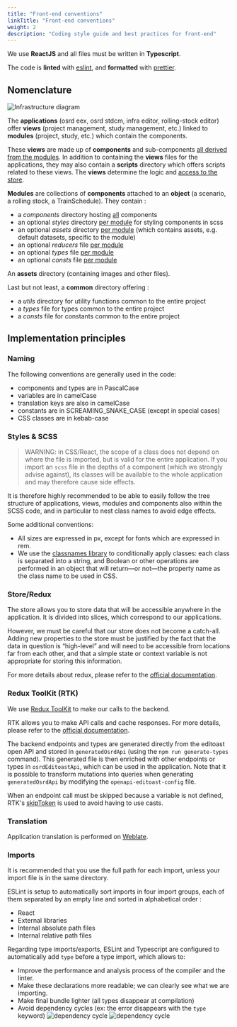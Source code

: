 ```yaml
---
title: "Front-end conventions"
linkTitle: "Front-end conventions"
weight: 2
description: "Coding style guide and best practices for front-end"
---
```


We use **ReactJS** and all files must be written in **Typescript**.

The code is **linted** with [eslint](https://eslint.org/), and **formatted** with [prettier](https://prettier.io/).

## Nomenclature

![Infrastructure diagram](/images/docs/contribute/nomenclature-front-end.svg)

The **applications** (osrd eex, osrd stdcm, infra editor, rolling-stock editor) offer **views** (project management, study management, etc.) linked to **modules** (project, study, etc.) which contain the components.

These **views** are made up of **components** and sub-components <u>all derived from the modules</u>.
In addition to containing the **views** files for the applications, they may also contain a **scripts** directory which offers scripts related to these views. The **views** determine the logic and <u>access to the store</u>.

**Modules** are collections of **components** attached to an **object** (a scenario, a rolling stock, a TrainSchedule). They contain :

- a _components_ directory hosting <u>all</u> components
- an optional _styles_ directory <u>per module</u> for styling components in scss
- an optional _assets_ directory <u>per module</u> (which contains assets, e.g. default datasets, specific to the module)
- an optional _reducers_ file <u>per module</u>
- an optional _types_ file <u>per module</u>
- an optional _consts_ file <u>per module</u>

An **assets** directory (containing images and other files).

Last but not least, a **common** directory offering :

- a _utils_ directory for utility functions common to the entire project
- a _types_ file for types common to the entire project
- a _consts_ file for constants common to the entire project

## Implementation principles

### Naming

The following conventions are generally used in the code:
- components and types are in PascalCase
- variables are in camelCase
- translation keys are also in camelCase
- constants are in SCREAMING_SNAKE_CASE (except in special cases)
- CSS classes are in kebab-case

### Styles & SCSS

> WARNING: in CSS/React, the scope of a class does not depend on where the file is imported, but is valid for the entire application. If you import an `scss` file in the depths of a component (which we strongly advise against), its classes will be available to the whole application and may therefore cause side effects.

It is therefore highly recommended to be able to easily follow the tree structure of applications, views, modules and components also within the SCSS code, and in particular to nest class names to avoid edge effects.

Some additional conventions:
- All sizes are expressed in px, except for fonts which are expressed in rem.
- We use the [classnames library](https://github.com/JedWatson/classnames) to conditionally apply classes: each class is separated into a string, and Boolean or other operations are performed in an object that will return—or not—the property name as the class name to be used in CSS.


### Store/Redux

The store allows you to store data that will be accessible anywhere in the application. It is divided into slices, which correspond to our applications.

However, we must be careful that our store does not become a catch-all.
Adding new properties to the store must be justified by the fact that the data in question is “high-level” and will need to be accessible from locations far from each other, and that a simple state or context variable is not appropriate for storing this information.

For more details about redux, please refer to the [official documentation](https://redux.js.org/).

### Redux ToolKit (RTK)

We use [Redux ToolKit](https://redux-toolkit.js.org/) to make our calls to the backend.

RTK allows you to make API calls and cache responses. For more details, please refer to the [official documentation](https://redux-toolkit.js.org/rtk-query/overview).

The backend endpoints and types are generated directly from the editoast open API and stored in `generatedOsrdApi` (using the `npm run generate-types` command). This generated file is then enriched with other endpoints or types in `osrdEditoastApi`, which can be used in the application. Note that it is possible to transform mutations into queries when generating `generatedOsrdApi` by modifying the `openapi-editoast-config` file.

When an endpoint call must be skipped because a variable is not defined, RTK's [skipToken](https://redux-toolkit.js.org/rtk-query/usage-with-typescript#skipping-queries-with-typescript-using-skiptoken) is used to avoid having to use casts.


### Translation

Application translation is performed on [Weblate](https://hosted.weblate.org/projects/osrd/).


### Imports

It is recommended that you use the full path for each import, unless your import file is in the same directory.

ESLint is setup to automatically sort imports in four import groups, each of them separated by an empty line and sorted in alphabetical order :

- React
- External libraries
- Internal absolute path files
- Internal relative path files


Regarding type imports/exports, ESLint and Typescript are configured to automatically add `type` before a type import, which allows to:
- Improve the performance and analysis process of the compiler and the linter.
- Make these declarations more readable; we can clearly see what we are importing.
- Make final bundle lighter (all types disappear at compilation)
- Avoid dependency cycles (ex: the error disappears with the `type` keyword)
  ![dependency cycle](/images/docs/contribute/dependency-cycle.png) ![dependency cycle](/images/docs/contribute/dependency-cycle-gone.png)

